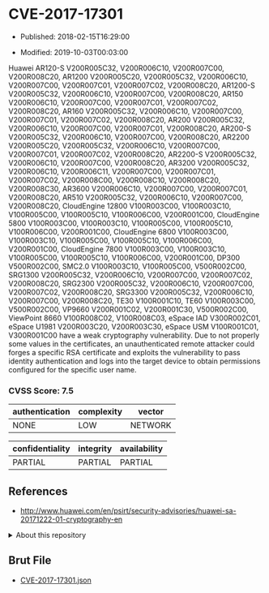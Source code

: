 # CVE-2017-17301

- Published: 2018-02-15T16:29:00

- Modified: 2019-10-03T00:03:00

Huawei AR120-S V200R005C32, V200R006C10, V200R007C00, V200R008C20, AR1200 V200R005C20, V200R005C32, V200R006C10, V200R007C00, V200R007C01, V200R007C02, V200R008C20, AR1200-S V200R005C32, V200R006C10, V200R007C00, V200R008C20, AR150 V200R006C10, V200R007C00, V200R007C01, V200R007C02, V200R008C20, AR160 V200R005C32, V200R006C10, V200R007C00, V200R007C01, V200R007C02, V200R008C20, AR200 V200R005C32, V200R006C10, V200R007C00, V200R007C01, V200R008C20, AR200-S V200R005C32, V200R006C10, V200R007C00, V200R008C20, AR2200 V200R005C20, V200R005C32, V200R006C10, V200R007C00, V200R007C01, V200R007C02, V200R008C20, AR2200-S V200R005C32, V200R006C10, V200R007C00, V200R008C20, AR3200 V200R005C32, V200R006C10, V200R006C11, V200R007C00, V200R007C01, V200R007C02, V200R008C00, V200R008C10, V200R008C20, V200R008C30, AR3600 V200R006C10, V200R007C00, V200R007C01, V200R008C20, AR510 V200R005C32, V200R006C10, V200R007C00, V200R008C20, CloudEngine 12800 V100R003C00, V100R003C10, V100R005C00, V100R005C10, V100R006C00, V200R001C00, CloudEngine 5800 V100R003C00, V100R003C10, V100R005C00, V100R005C10, V100R006C00, V200R001C00, CloudEngine 6800 V100R003C00, V100R003C10, V100R005C00, V100R005C10, V100R006C00, V200R001C00, CloudEngine 7800 V100R003C00, V100R003C10, V100R005C00, V100R005C10, V100R006C00, V200R001C00, DP300 V500R002C00, SMC2.0 V100R003C10, V100R005C00, V500R002C00, SRG1300 V200R005C32, V200R006C10, V200R007C00, V200R007C02, V200R008C20, SRG2300 V200R005C32, V200R006C10, V200R007C00, V200R007C02, V200R008C20, SRG3300 V200R005C32, V200R006C10, V200R007C00, V200R008C20, TE30 V100R001C10, TE60 V100R003C00, V500R002C00, VP9660 V200R001C02, V200R001C30, V500R002C00, ViewPoint 8660 V100R008C02, V100R008C03, eSpace IAD V300R002C01, eSpace U1981 V200R003C20, V200R003C30, eSpace USM V100R001C01, V300R001C00 have a weak cryptography vulnerability. Due to not properly some values in the certificates, an unauthenticated remote attacker could forges a specific RSA certificate and exploits the vulnerability to pass identity authentication and logs into the target device to obtain permissions configured for the specific user name.

### CVSS Score: **7.5**

| authentication | complexity | vector |
| --- | --- | --- |
| NONE | LOW | NETWORK |

| confidentiality | integrity | availability |
| --- | --- | --- |
| PARTIAL | PARTIAL | PARTIAL |

## References

* http://www.huawei.com/en/psirt/security-advisories/huawei-sa-20171222-01-cryptography-en

<details>
<summary>About this repository</summary> 

  This repository is part of the project [Live Hack CVE](https://github.com/Live-Hack-CVE). Main website can be found [www.live-hack.org](https://www.live-hack.org) 
  
  Made by [Sn0wAlice](https://github.com/Sn0wAlice) for the people that care about security and need to have a feed of the latest CVEs. Hope you enjoy it, don't forget to star the repo and follow me on [Twitter](https://twitter.com/Sn0wAlice) and [Github](https://github.com/Sn0wAlice). And that is my [personnal website](https://www.alice-snow.me/)

  - [Home Page](https://github.com/Live-Hack-CVE)
  - [Framework](https://github.com/Live-Hack-CVE/cve-framework)
  - [CVE database](https://github.com/Live-Hack-CVE/full_database)
  - [Changelog](https://github.com/Live-Hack-CVE/Changelog)
</details>

## Brut File

* [CVE-2017-17301.json](https://raw.githubusercontent.com/Live-Hack-CVE/full_database/main/cves/2017/CVE-2017-17301.json)

